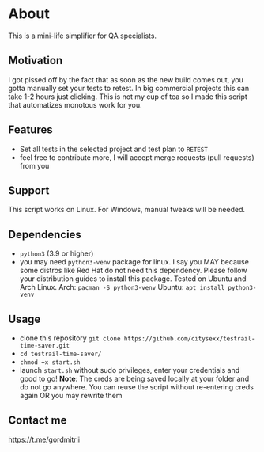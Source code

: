 # About 
This is a mini-life simplifier for QA specialists.

## Motivation
I got pissed off by the fact that as soon as the new build comes out, you gotta manually set your tests to retest. 
In big commercial projects this can take 1-2 hours just clicking. This is not my cup of tea so I made this script that automatizes monotous work for you.

## Features
- Set all tests in the selected project and test plan to `RETEST`
- feel free to contribute more, I will accept merge requests (pull requests) from you

## Support
This script works on Linux. For Windows, manual tweaks will be needed.

## Dependencies
- `python3` (3.9 or higher)
- you may need `python3-venv` package for linux. I say you MAY because some distros like Red Hat do not need this dependency. Please follow your distribution guides to install this package.
Tested on Ubuntu and Arch Linux.
Arch: `pacman -S python3-venv`
Ubuntu: `apt install python3-venv` 

## Usage
- clone this repository `git clone https://github.com/citysexx/testrail-time-saver.git`
- `cd testrail-time-saver/`
- `chmod +x start.sh`
- launch `start.sh` without sudo privileges, enter your credentials and good to go!
**Note**: The creds are being saved locally at your folder and do not go anywhere. You can reuse the script without re-entering creds again OR you may rewrite them

## Contact me
https://t.me/gordmitrii
